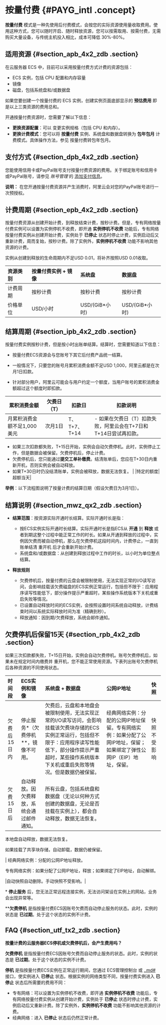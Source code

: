 # 按量付费 {#PAYG_intl .concept}

**按量付费** 模式是一种先使用后付费模式，会按您的实际资源使用量收取费用。使用这种方式，您可以随时开启、随时释放资源，您可以按需取用、按需付费，无需购买大量设备，与传统主机投入相比，成本可降低 30%-80%。

## 适用资源 {#section_apb_4x2_zdb .section}

在云服务器 ECS 中，目前可以采用按量付费方式计费的资源包括：

-   ECS 实例，包括 CPU 配置和内存容量
-   镜像
-   磁盘，包括系统盘和/或数据盘

如果您要创建一个按量付费的 ECS 实例，创建实例页面底部显示的 **预估费用** 即是以上三类资源的费用总和。

开通按量付费资源时，您需要了解以下信息：

-   **更换资源配置**：可以 变更实例规格（包括 CPU 和内存）。
-   **更换计费模式**：您可以将 **按量付费** 实例、系统盘和数据盘转换为 **包年包月** 计费模式。具体操作方法，参见 按量付费转包年包月。

## 支付方式 {#section_dpb_4x2_zdb .section}

您能使用信用卡或PayPal账号支付按量付费资源的费用。关于绑定账号和信用卡或PayPal账号，请参见 *账号管理* 的 [添加支付信息](https://www.alibabacloud.com/help/zh/doc-detail/50517.htm)。

**说明：** 在您开通按量付费资源并产生消费时，阿里云会对您的PayPal账号进行一次预授权。

## 计费周期 {#section_epb_4x2_zdb .section}

按量付费资源从创建开始计费，到释放结束计费，按秒计费。但是，专有网络按量付费实例可以设置为实例停机不收费，即开通 **实例停机不收费** 功能后，专有网络按量付费实例从创建开始计费，实例处于 **已停止** 状态时停止计费，实例启动后又重新计费，周而复始，按秒计费。除了实例外，**实例停机不收费** 功能不影响其他资源的计费。

实例从创建到释放的生命周期内不足USD 0.01，将补齐按照USD 0.01收取。

|资源类别|按量付费实例 + 镜像|系统盘|数据盘|
|:---|:----------|:--|:--|
|计费周期|按秒计费|按秒计费|按秒计费|
|价格单位|USD/小时|USD/\(GiB\*小时\)|USD/\(GiB\*小时\)|

## 结算周期 {#section_ipb_4x2_zdb .section}

按量付费实例按秒计费，但是按小时出账单结算。结算时，您需要知道以下信息：

-   按量付费ECS资源会与您账号下其它后付费产品统一结算。

-   一般情况下，只要您的账号月累积消费金额不足USD 1,000，阿里云都是在次月1日扣款。

-   针对部分用户，阿里云可能会与用户约定一个额度，当用户账号的累积消费金额超过这个额度时即扣款。

|累积消费金额|欠费日（T）|扣款日|扣款说明|
|------|------|---|----|
|月累积消费金额不足1,000美元|次月1日|T、T+7、T+14| -   如果在欠费日（T）扣款失败，阿里云会在T+7日和T+14日尝试再扣款。
-   如果三次扣款都失败，T+15日开始，实例会自动欠费停机。此时，实例停止工作，但是数据会被保留。欠费停机后，停止计费。
-   欠费停机后，您只能通过**提交工单补缴费**。结清账单后，您应在T+30日内重新开机，否则实例会被自动释放。
-   如果T+30日时仍没结清账单，实例会被释放，数据无法恢复。
 |
|特定的额度|超额当天|

**举例**：以下流程图说明了按量计费的结算日期（假设欠费日为3月1日）。


## 结算说明 {#section_mwz_qx2_zdb .section}

-   **结算范围**：按资源实际开通时长结算。实际开通时长是指：

    -   按ECS实例实际开通时长结算。实际开通时长是指ECS从 **开通** 到 **释放** 或者到期这整个过程中能正常工作的时长。如果从开通到释放的过程中，实例因欠费而被自动停机，那么在欠费停机这段时间内，计费停止，一直到账单结清 重开机 后才会重新开始计费。
    -   系统盘和/或数据盘：从创建到释放过程中工作的时长，以小时为单位整点结算。
-   **释放规则**

    -   欠费停机后，按量付费的云盘会被限制使用，无法实现正常的I/O读写访问，会影响挂载该欠费磁盘的ECS实例正常运行，包括但不限于：应用程序读写性能低下，部分操作提示严重超时，某些操作系统版本下关机或重启失败等情况。
    -   已设置自动释放时间的ECS实例，会按照设置时间系统自动释放，计费结束时间以系统实际释放时间为准（精确到秒）。
    -   释放通知：因到期/欠费释放，系统会邮件通知。

## 欠费停机后保留15天 {#section_rpb_4x2_zdb .section}

如果三次扣款都失败，T+15日开始，实例会自动欠费停机。账号欠费停机后，如果未在规定时间内缴费并 重开机，您不能正常使用资源。下表列出账号欠费停机后各种资源的不同使用状态。

|时间段|ECS实例和镜像|系统盘 + 数据盘|公网IP地址|快照|
|:--|:-------|:--------|:-----|:-|
|欠费后15日内|停止服务\*（欠费停机\*\*，镜像不可用。|欠费后，云盘和本地盘会被限制使用，无法实现正常的I/O读写访问，会影响挂载该欠费块存储的ECS实例正常运行，包括但不限于：应用程序读写性能低下，部分操作提示严重超时，某些操作系统版本下关机或重启失败等情况。但是数据仍被保留。|经典网络实例：分配的公网IP地址保留。专有网络实例：如果分配了公网IP地址，保留；如果绑定了弹性公网IP（EIP）地址，保留。|快照不受影响|
|欠费15日后|自动释放。因欠费释放，系统会通过邮件通知。| 所有云盘，包括系统盘和数据盘（无论以何种方式创建的数据盘，无论是否挂载在实例上），都会自动释放，数据无法恢复。

 本地盘自动释放，数据无法恢复。

 如果挂载了共享块存储，自动卸载，数据仍被保留。

 | 经典网络实例：分配的公网IP地址释放。

 专有网络实例：如果分配了公网IP地址，释放；如果绑定了EIP地址，自动解绑。

 |自动快照自动删除。手动快照不受影响。|

\* **停止服务** 后，您无法正常远程连接实例，无法访问架设在实例上的网站，业务会出现异常等。

\*\***欠费停机** 是指按量付费ECS因账号欠费而自动停止服务的状态。此时，实例的状态是 **已过期**。处于这个状态的实例不计费。

## FAQ {#section_utf_tx2_zdb .section}

**按量计费的云服务器ECS停机或欠费停机后，会产生费用吗？**

**欠费停机** 是指按量付费ECS因账号欠费而自动停止服务的状态。此时，实例的状态是 **已过期**。处于这个状态的实例不计费。

**停机** 是指按量付费ECS实例在正常运行期间，您通过 ECS管理控制台 或 [..md\#](..md#) 接口，使实例进入 **已停止** 状态。根据实例的网络类型不同，按量付费实例进入 **已停止** 状态后所需要的费用不同：

-   专有网络：可以设置为实例停机不收费，即开通 **实例停机不收费** 功能后，专有网络按量付费实例从创建开始计费，实例处于 **已停止** 状态时停止计费，实例启动后又重新计费。除了实例外，**实例停机不收费** 功能不影响其他资源的计费。
-   经典网络：进入 **已停止** 状态后仍然正常计费。

